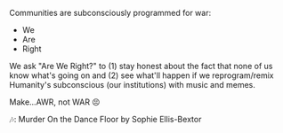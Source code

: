 Communities are subconsciously programmed for war:
- We
- Are
- Right

We ask "Are We Right?" to (1) stay honest about the fact that none of us know what's going on and (2) see what'll happen if we reprogram/remix Humanity's subconscious (our institutions) with music and memes.

Make...AWR, not WAR 😣 

🎶: Murder On the Dance Floor by Sophie Ellis-Bextor
     

